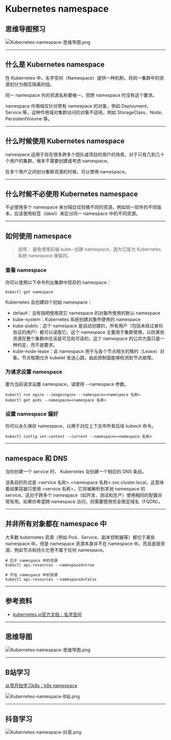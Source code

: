 # Kubernetes namespace

## 思维导图预习

![Kubernetes-namespace-思维导图.png](https://cnymw.github.io/GolangStudy/docs/Kubernetes-namespace/Kubernetes-namespace-思维导图.png)

---

## 什么是 Kubernetes namespace

在 Kubernetes 中，名字空间（Namespace）提供一种机制，将同一集群中的资源划分为相互隔离的组。

同一 namespace 内的资源名称要唯一，但跨 namespace 时没有这个要求。

namespace 作用域仅针对带有 namespace 的对象，例如 Deployment、Service 等，这种作用域对集群访问的对象不适用，例如 StorageClass、Node、PersistentVolume 等。

---

## 什么时候使用 Kubernetes namespace

namespace 适用于存在很多跨多个团队或项目的用户的场景。对于只有几到几十个用户的集群，根本不需要创建或考虑 namespace。

在多个用户之间划分集群资源的时候，可以使用 namespace。

---

## 什么时候不必使用 Kubernetes namespace

不必使用多个 namespace 来分隔仅仅轻微不同的资源，例如同一软件的不同版本，应该使用标签（label）来区分同一 namespace 中的不同资源。

---

## 如何使用 namespace

> 说明： 避免使用前缀 kube- 创建 namespace，因为它是为 Kubernetes 系统 namespace 保留的。

### 查看 namespace

你可以使用以下命令列出集群中现存的 namespace：

```shell
kubectl get namespace
```

Kubernetes 会创建四个初始 namespace：

- default：没有指明使用其它 namespace 的对象所使用的默认 namespace
- kube-system：Kubernetes 系统创建对象所使用的 namespace
- kube-public：这个 namespace 是自动创建的，所有用户（包括未经过身份验证的用户）都可以读取它。这个 namespace 主要用于集群使用，以防某些资源在整个集群中应该是可见和可读的。这个 namespace 的公共方面只是一种约定，而不是要求。
- kube-node-lease：此 namespace 用于与各个节点相关的租约（Lease）对象。节点租期允许 kubelet 发送心跳，由此控制面能够检测到节点故障。

### 为请求设置 namespace

要为当前请求设置 namespace，请使用 --namespace 参数。

```shell
kubectl run nginx --image=nginx --namespace=<namespace 名称>
kubectl get pods --namespace=<namespace 名称>
```

### 设置 namespace 偏好

你可以永久保存 namespace，以用于对应上下文中所有后续 kubectl 命令。

```shell
kubectl config set-context --current --namespace=<namespace 名称>
```

---

## namespace 和 DNS

当你创建一个 service 时， Kubernetes 会创建一个相应的 DNS 条目。

该条目的形式是 <service 名称>.<namespace 名称>.svc.cluster.local，这意味着如果容器只使用 <service 名称>，它将被解析到本地 namespace 的 service。这对于跨多个 namespace（如开发、测试和生产）使用相同的配置非常有用。如果你希望跨 namespace 访问，则需要使用完全限定域名（FQDN）。

---

## 并非所有对象都在 namespace 中 

大多数 kubernetes 资源（例如 Pod、Service、副本控制器等）都位于某些 namespace 中。但是 namespace 资源本身并不在 namespace 中。而且底层资源，例如节点和持久化卷不属于任何 namespace。

```shell
# 位于 namespace 中的资源
kubectl api-resources --namespaced=true

# 不在 namespace 中的资源
kubectl api-resources --namespaced=false
```

---

## 参考资料

- [kubernetes.io官方文档：名字空间](https://kubernetes.io/zh-cn/docs/concepts/overview/working-with-objects/namespaces/)

---

## 思维导图

![Kubernetes-namespace-思维导图.png](https://cnymw.github.io/GolangStudy/docs/Kubernetes-namespace/Kubernetes-namespace-思维导图.png)

---

## B站学习

[从零开始学习k8s：k8s namespace](https://www.bilibili.com/video/BV12T411A7HN/)

![Kubernetes-namespace-B站.png](https://cnymw.github.io/GolangStudy/docs/Kubernetes-namespace/Kubernetes-namespace-B站.png)

---

## 抖音学习

![Kubernetes-namespace-抖音.png](https://cnymw.github.io/GolangStudy/docs/Kubernetes-namespace/Kubernetes-namespace-抖音.png)
